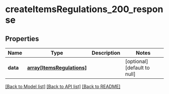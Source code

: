 # createItemsRegulations_200_response

## Properties
Name | Type | Description | Notes
------------ | ------------- | ------------- | -------------
**data** | [**array[ItemsRegulations]**](ItemsRegulations.md) |  | [optional] [default to null]

[[Back to Model list]](../README.md#documentation-for-models) [[Back to API list]](../README.md#documentation-for-api-endpoints) [[Back to README]](../README.md)


